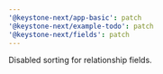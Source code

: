 ```yaml
---
'@keystone-next/app-basic': patch
'@keystone-next/example-todo': patch
'@keystone-next/fields': patch
---
```


Disabled sorting for relationship fields.
